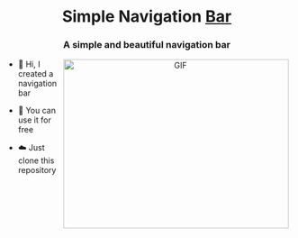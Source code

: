 <h1 align="center">Simple Navigation <a href="https://100rabhcsmc.github.io/Me.io/" target="blank">
Bar</a></h1>
<h3 align="center">A simple and beautiful navigation bar </h3>


<a target="_blank" align="center">
  <img align="right" top="500" height="300" width="400" alt="GIF" src="https://geogz-navigation-bar.netlify.app/img/navigation.png">
</a>

- 🔭 Hi, I created a navigation bar

- 🌱 You can use it for free

- ☁️ Just clone this repository
<br/>

